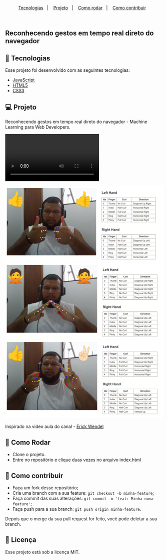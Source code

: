 <p align="center">
  <a href="#-tecnologias">Tecnologias</a>&nbsp;&nbsp;&nbsp;|&nbsp;&nbsp;&nbsp;
  <a href="#-projeto">Projeto</a>&nbsp;&nbsp;&nbsp;|&nbsp;&nbsp;&nbsp;
  <a href="#-como-rodar">Como rodar</a>&nbsp;&nbsp;&nbsp;|&nbsp;&nbsp;&nbsp;
  <a href="#-como-contribuir">Como contribuir</a>&nbsp;&nbsp;&nbsp;
  </p>

<br>

## Reconhecendo gestos em tempo real direto do navegador

## 🚀 Tecnologias

Esse projeto foi desenvolvido com as seguintes tecnologias:

- [JavaScript](https://developer.mozilla.org/pt-BR/docs/Web/JavaScript)
- [HTML5](https://developer.mozilla.org/pt-BR/docs/Web/HTML/HTML5)
- [CSS3](https://developer.mozilla.org/pt-BR/docs/Web/CSS)


## 💻 Projeto

Reconhecendo gestos em tempo real direto do navegador - Machine Learning para Web Developers.

![Gravação de tela de 28-02-2023 11:53:09.webm](.github%2FGrava%C3%A7%C3%A3o%20de%20tela%20de%2028-02-2023%2011%3A53%3A09.webm)

![img.png](.github%2Fimg.png)
![img_1.png](.github%2Fimg_1.png)
![img_2.png](.github%2Fimg_2.png)

Inspirado na video aula do canal - [
Erick Wendel](https://www.youtube.com/watch?v=MeS6dX2a2zQ&list=PLqFwRPueWb5ewzF4F6dzCFHZp8FJVu9VU&index=2)

## 🚀 Como Rodar

- Clone o projeto.
- Entre no repositório e clique duas vezes no arquivo index.html

## 🤔 Como contribuir

- Faça um fork desse repositório;
- Cria uma branch com a sua feature: `git checkout -b minha-feature`;
- Faça commit das suas alterações: `git commit -m 'feat: Minha nova feature'`;
- Faça push para a sua branch: `git push origin minha-feature`.

Depois que o merge da sua pull request for feito, você pode deletar a sua branch.

## 📝 Licença

Esse projeto está sob a licença MIT.

